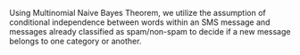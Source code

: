 Using Multinomial Naive Bayes Theorem, we utilize the assumption of conditional independence between words within an SMS message and messages already classified as spam/non-spam to decide if a new message belongs to one category or another.
